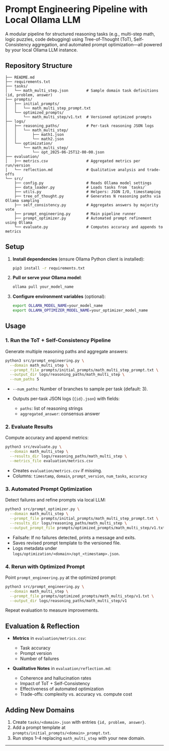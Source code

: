 # Prompt Engineering Pipeline with Local Ollama LLM

A modular pipeline for structured reasoning tasks (e.g., multi-step math, logic puzzles, code debugging) using Tree-of-Thought (ToT), Self-Consistency aggregation, and automated prompt optimization—all powered by your local Ollama LLM instance.

## Repository Structure

```
├── README.md
├── requirements.txt
├── tasks/
│   └── math_multi_step.json        # Sample domain task definitions (id, problem, answer)
├── prompts/
│   ├── initial_prompts/
│   │   └── math_multi_step_prompt.txt
│   └── optimized_prompts/
│       └── math_multi_step/v1.txt  # Versioned optimized prompts
├── logs/
│   ├── reasoning_paths/            # Per-task reasoning JSON logs
│   │   └── math_multi_step/
│   │       ├── math1.json
│   │       └── math2.json
│   └── optimization/
│       └── math_multi_step/
│           └── opt_2025-06-25T12-00-00.json
├── evaluation/
│   ├── metrics.csv                 # Aggregated metrics per run/version
│   └── reflection.md               # Qualitative analysis and trade-offs
└── src/
    ├── config.py                   # Reads Ollama model settings
    ├── data_loader.py              # Loads tasks from `tasks/`
    ├── utils.py                    # Helpers: JSON I/O, timestamping
    ├── tree_of_thought.py          # Generates N reasoning paths via Ollama sampling
    ├── self_consistency.py         # Aggregates answers by majority vote
    ├── prompt_engineering.py       # Main pipeline runner
    ├── prompt_optimizer.py         # Automated prompt refinement using Ollama
    └── evaluate.py                 # Computes accuracy and appends to metrics
```

## Setup

1. **Install dependencies** (ensure Ollama Python client is installed):

   ```bash
   pip3 install -r requirements.txt
   ```

2. **Pull or serve your Ollama model**:

   ```bash
   ollama pull your_model_name
   ```

3. **Configure environment variables** (optional):

   ```bash
   export OLLAMA_MODEL_NAME=your_model_name
   export OLLAMA_OPTIMIZER_MODEL_NAME=your_optimizer_model_name
   ```

## Usage

### 1. Run the ToT + Self-Consistency Pipeline

Generate multiple reasoning paths and aggregate answers:

```bash
python3 src/prompt_engineering.py \
  --domain math_multi_step \
  --prompt_file prompts/initial_prompts/math_multi_step_prompt.txt \
  --output_dir logs/reasoning_paths/math_multi_step \
  --num_paths 5
```

- `--num_paths`: Number of branches to sample per task (default: 3).
- Outputs per-task JSON logs (`{id}.json`) with fields:

  - `paths`: list of reasoning strings
  - `aggregated_answer`: consensus answer

### 2. Evaluate Results

Compute accuracy and append metrics:

```bash
python3 src/evaluate.py \
  --domain math_multi_step \
  --results_dir logs/reasoning_paths/math_multi_step \
  --metrics_file evaluation/metrics.csv
```

- Creates `evaluation/metrics.csv` if missing.
- Columns: `timestamp`, `domain`, `prompt_version`, `num_tasks`, `accuracy`

### 3. Automated Prompt Optimization

Detect failures and refine prompts via local LLM:

```bash
python3 src/prompt_optimizer.py \
  --domain math_multi_step \
  --prompt_file prompts/initial_prompts/math_multi_step_prompt.txt \
  --results_dir logs/reasoning_paths/math_multi_step \
  --output_prompt_file prompts/optimized_prompts/math_multi_step/v1.txt
```

- Failsafe: If no failures detected, prints a message and exits.
- Saves revised prompt template to the versioned file.
- Logs metadata under `logs/optimization/<domain>/opt_<timestamp>.json`.

### 4. Rerun with Optimized Prompt

Point `prompt_engineering.py` at the optimized prompt:

```bash
python3 src/prompt_engineering.py \
  --domain math_multi_step \
  --prompt_file prompts/optimized_prompts/math_multi_step/v1.txt \
  --output_dir logs/reasoning_paths/math_multi_step/v1
```

Repeat evaluation to measure improvements.

## Evaluation & Reflection

- **Metrics** in `evaluation/metrics.csv`:

  - Task accuracy
  - Prompt version
  - Number of failures

- **Qualitative Notes** in `evaluation/reflection.md`:

  - Coherence and hallucination rates
  - Impact of ToT + Self-Consistency
  - Effectiveness of automated optimization
  - Trade-offs: complexity vs. accuracy vs. compute cost

## Adding New Domains

1. Create `tasks/<domain>.json` with entries `{id, problem, answer}`.
2. Add a prompt template at `prompts/initial_prompts/<domain>_prompt.txt`.
3. Run steps 1–4 replacing `math_multi_step` with your new domain.

---
